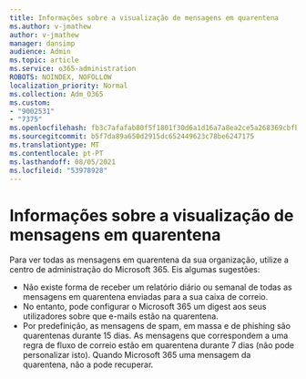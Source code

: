 ```yaml
---
title: Informações sobre a visualização de mensagens em quarentena
ms.author: v-jmathew
author: v-jmathew
manager: dansimp
audience: Admin
ms.topic: article
ms.service: o365-administration
ROBOTS: NOINDEX, NOFOLLOW
localization_priority: Normal
ms.collection: Adm_O365
ms.custom:
- "9002531"
- "7375"
ms.openlocfilehash: fb3c7afafab80f5f1801f30d6a1d16a7a8ea2ce5a268369cbfb41787e7a2cbc4
ms.sourcegitcommit: b5f7da89a650d2915dc652449623c78be6247175
ms.translationtype: MT
ms.contentlocale: pt-PT
ms.lasthandoff: 08/05/2021
ms.locfileid: "53978928"
---
```

# <a name="info-about-viewing-quarantined-messages"></a>Informações sobre a visualização de mensagens em quarentena

Para ver todas as mensagens em quarentena da sua organização, utilize a centro de administração do Microsoft 365. Eis algumas sugestões:

- Não existe forma de receber um relatório diário ou semanal de todas as mensagens em quarentena enviadas para a sua caixa de correio.
- No entanto, pode configurar o Microsoft 365 um digest aos seus utilizadores sobre que e-mails estão na quarentena.
- Por predefinição, as mensagens de spam, em massa e de phishing são quarentenas durante 15 dias. As mensagens que correspondem a uma regra de fluxo de correio estão em quarentena durante 7 dias (não pode personalizar isto). Quando Microsoft 365 uma mensagem da quarentena, não a pode recuperar.
